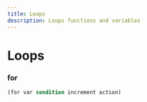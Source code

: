 ```yaml
---
title: Loops
description: Loops functions and variables
---
```


# Loops

### for

```lisp
(for var condition increment action)
```



